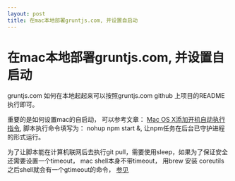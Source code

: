 ```yaml
---
layout: post
title: 在mac本地部署gruntjs.com, 并设置自启动
---
```

    
# 在mac本地部署gruntjs.com, 并设置自启动

gruntjs.com 如何在本地起起来可以按照gruntjs.com github 上项目的README执行即可。

重要的是如何设置mac的自启动， 可以参考文章： [Mac OS X添加开机自动执行指令](http://www.2cto.com/os/201305/207672.html),  脚本执行命令填写为： nohup npm start &, 让npm任务在后台已守护进程的形式运行。

为了让脚本能在计算机联网后去执行git pull，需要使用sleep，如果为了保证安全还需要设置一个timeout， mac shell本身不带timeout， 用brew 安装 coreutils 之后shell就会有一个gtimeout的命令， [参见](http://stackoverflow.com/questions/3504945/timeout-command-on-max-os-x)  




